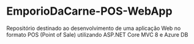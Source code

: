 # EmporioDaCarne-POS-WebApp
Repositório destinado ao desenvolvimento de uma aplicação Web no formato POS (Point of Sale) utilizando ASP.NET Core MVC 8 e Azure DB
